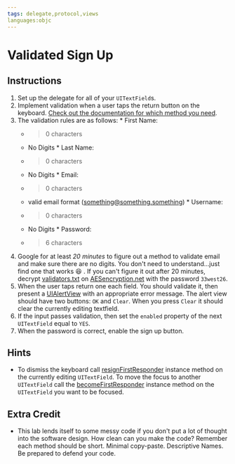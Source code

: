```yaml
---
tags: delegate,protocol,views
languages:objc
---
```


# Validated Sign Up

## Instructions

  1. Set up the delegate for all of your `UITextField`s.
  2. Implement validation when a user taps the return button on the keyboard. [Check out the documentation for which method you need](https://developer.apple.com/library/ios/documentation/uikit/reference/UITextFieldDelegate_Protocol/UITextFieldDelegate/UITextFieldDelegate.html).
  3. The validation rules are as follows:
    * First Name:
      * > 0 characters
      * No Digits
    * Last Name:
      * > 0 characters
      * No Digits
    * Email:
      * > 0 characters
      * valid email format (something@something.something)
    * Username:
      * > 0 characters
      * No Digits
    * Password:
      * > 6 characters
  4. Google for at least *20 minutes* to figure out a method to validate email and make sure there are no digits. You don't need to understand...just find one that works :satisfied: .  If you can't figure it out after 20 minutes, decrypt [validators.txt](validators.txt) on [AESencryption.net](http://aesencryption.net/) with the password `33west26`.
  5. When the user taps return one each field. You should validate it, then present a [UIAlertView](http://code.tutsplus.com/tutorials/ios-sdk-working-with-uialertview-and-uialertviewdelegate--mobile-3159) with an appropriate error message. The alert view should have two buttons: `OK` and `Clear`. When you press `Clear` it should clear the currently editing textfield.
  6. If the input passes validation, then set the `enabled` property of the next `UITextField` equal to `YES`.
  7. When the password is correct, enable the sign up button.

## Hints

  * To dismiss the keyboard call [resignFirstResponder](https://developer.apple.com/library/ios/documentation/uikit/reference/UIResponder_Class/Reference/Reference.html#//apple_ref/occ/instm/UIResponder/resignFirstResponder) instance method on the currently editing `UITextField`. To move the focus to another `UITextField` call the [becomeFirstResponder](https://developer.apple.com/library/ios/documentation/uikit/reference/UIResponder_Class/Reference/Reference.html#//apple_ref/occ/instm/UIResponder/becomeFirstResponder) instance method on the `UITextField` you want to be focused.

## Extra Credit 

  * This lab lends itself to some messy code if you don't put a lot of thought into the software design. How clean can you make the code? Remember each method should be short. Minimal copy-paste. Descriptive Names. Be prepared to defend your code.
